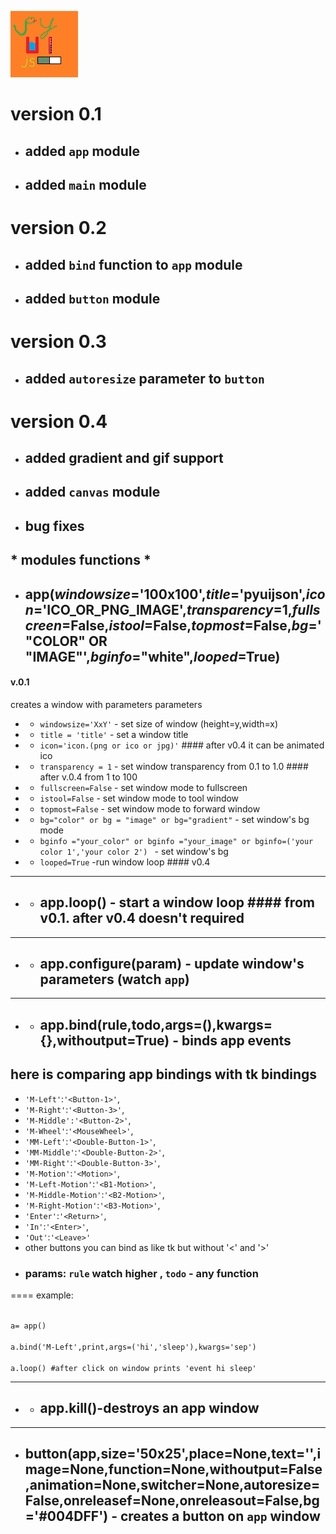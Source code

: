 
!['PYUIJSON'](icon.png 'PYUIJSON')
# version 0.1 # 
- ##  added `app` module ##
- ## added ` main ` module ##
# version 0.2 #
- ## added `bind` function to `app` module
- ## added `button` module
# version 0.3
- ## added `autoresize` parameter to `button`
# version 0.4
- ## added gradient and gif support
- ## added `canvas` module   
- ## bug fixes
## * modules functions * 
- ## app(*windowsize*='100x100',*title*='pyuijson',*icon*='ICO_OR_PNG_IMAGE',*transparency*=1,*fullscreen*=False,*istool*=False,*topmost*=False,*bg*='"COLOR" OR "IMAGE"',*bginfo*="white",*looped*=True)
 #### v.0.1 
creates a window with parameters parameters 
- - `windowsize='XxY'` - set size of window (height=y,width=x) 
- - `title = 'title'` - set a window title 
- - `icon='icon.(png or ico or jpg)'` #### after v0.4 it can be animated ico
- - `transparency = 1` - set window transparency from 0.1 to 1.0 #### after v.0.4 from 1 to 100 
- - `fullscreen=False` - set window mode to fullscreen
- - `istool=False` - set window mode to tool window
- - `topmost=False` - set window mode to forward window
- - `bg="color" or bg = "image" or bg="gradient"` - set window's bg mode
- - `bginfo ="your_color" or bginfo ="your_image" or bginfo=('your color 1','your color 2') ` - set window's bg
- - `looped=True` -run window loop #### v0.4 
***
- - ## app.loop() - start a window loop #### from v0.1. after v0.4 doesn't required 
***
- - ## app.configure(param) - update window's parameters (watch `app`) 
***
- - ## app.bind(rule,todo,args=(),kwargs={},withoutput=True) - binds app events
## here is comparing app bindings with tk bindings
- `'M-Left'`:`'<Button-1>'`,
- `'M-Right'`:`'<Button-3>'`,
- `'M-Middle':'<Button-2>'`,
- `'M-Wheel'`:`'<MouseWheel>'`,
- `'MM-Left'`:`'<Double-Button-1>'`,
- `'MM-Middle'`:`'<Double-Button-2>'`,
- `'MM-Right'`:`'<Double-Button-3>'`,
- `'M-Motion'`:`'<Motion>'`,
- `'M-Left-Motion'`:`'<B1-Motion>'`,
- `'M-Middle-Motion'`:`'<B2-Motion>'`,
- `'M-Right-Motion'`:`'<B3-Motion>'`,
- `'Enter'`:`'<Return>'`,
- `'In'`:`'<Enter>'`,
- `'Out'`:`'<Leave>'`
- other buttons you can bind as like tk but without '<' and '>'
- ### params: `rule` watch higher , `todo` - any function
====
example: 

<br> `a= app()` <br /> 
<br> `a.bind('M-Left',print,args=('hi','sleep'),kwargs='sep')` <br />
<br> `a.loop() #after click on window prints 'event hi sleep'` <br /> 
*** 
- - ## app.kill()-destroys an app window
***
- ## button(app,size='50x25',place=None,text='',image=None,function=None,withoutput=False,animation=None,switcher=None,autoresize=False,onreleasef=None,onreleasout=False,bg='#004DFF') - creates a button on `app` window





